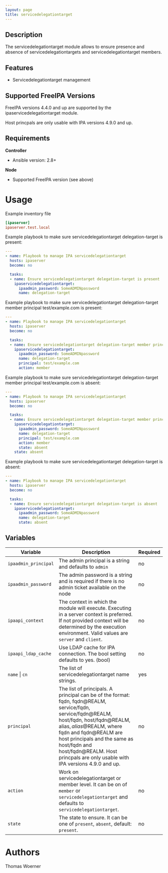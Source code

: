 ```yaml
---
layout: page
title: servicedelegationtarget
---
```



Description
-----------

The servicedelegationtarget module allows to ensure presence and absence of servicedelegationtargets and servicedelegationtarget members.

Features
--------

* Servicedelegationtarget management


Supported FreeIPA Versions
--------------------------

FreeIPA versions 4.4.0 and up are supported by the ipaservicedelegationtarget module.

Host princpals are only usable with IPA versions 4.9.0 and up.


Requirements
------------

**Controller**
* Ansible version: 2.8+

**Node**
* Supported FreeIPA version (see above)


Usage
=====

Example inventory file

```ini
[ipaserver]
ipaserver.test.local
```


Example playbook to make sure servicedelegationtarget delegation-target is present:

```yaml
---
- name: Playbook to manage IPA servicedelegationtarget
  hosts: ipaserver
  become: no

  tasks:
  - name: Ensure servicedelegationtarget delegation-target is present
    ipaservicedelegationtarget:
      ipaadmin_password: SomeADMINpassword
      name: delegation-target
```


Example playbook to make sure servicedelegationtarget delegation-target member principal test/example.com is present:

```yaml
---
- name: Playbook to manage IPA servicedelegationtarget
  hosts: ipaserver
  become: no

  tasks:
  - name: Ensure servicedelegationtarget delegation-target member principal test/example.com is present
    ipaservicedelegationtarget:
      ipaadmin_password: SomeADMINpassword
      name: delegation-target
      principal: test/example.com
      action: member
```


Example playbook to make sure servicedelegationtarget delegation-target member principal test/example.com is absent:

```yaml
---
- name: Playbook to manage IPA servicedelegationtarget
  hosts: ipaserver
  become: no

  tasks:
  - name: Ensure servicedelegationtarget delegation-target member principal test/example.com is absent
    ipaservicedelegationtarget:
      ipaadmin_password: SomeADMINpassword
      name: delegation-target
      principal: test/example.com
      action: member
      state: absent
    state: absent
```


Example playbook to make sure servicedelegationtarget delegation-target is absent:

```yaml
---
- name: Playbook to manage IPA servicedelegationtarget
  hosts: ipaserver
  become: no

  tasks:
  - name: Ensure servicedelegationtarget delegation-target is absent
    ipaservicedelegationtarget:
      ipaadmin_password: SomeADMINpassword
      name: delegation-target
      state: absent
```


Variables
---------

Variable | Description | Required
-------- | ----------- | --------
`ipaadmin_principal` | The admin principal is a string and defaults to `admin` | no
`ipaadmin_password` | The admin password is a string and is required if there is no admin ticket available on the node | no
`ipaapi_context` | The context in which the module will execute. Executing in a server context is preferred. If not provided context will be determined by the execution environment. Valid values are `server` and `client`. | no
`ipaapi_ldap_cache` | Use LDAP cache for IPA connection. The bool setting defaults to yes. (bool) | no
`name` \| `cn` | The list of servicedelegationtarget name strings. | yes
`principal` |  The list of principals. A principal can be of the format: fqdn, fqdn@REALM, service/fqdn, service/fqdn@REALM, host/fqdn, host/fqdn@REALM, alias$, alias$@REALM, where fqdn and fqdn@REALM are host principals and the same as host/fqdn and host/fqdn@REALM. Host princpals are only usable with IPA versions 4.9.0 and up. | no
`action` | Work on servicedelegationtarget or member level. It can be on of `member` or `servicedelegationtarget` and defaults to `servicedelegationtarget`. | no
`state` | The state to ensure. It can be one of `present`, `absent`, default: `present`. | no


Authors
=======

Thomas Woerner
